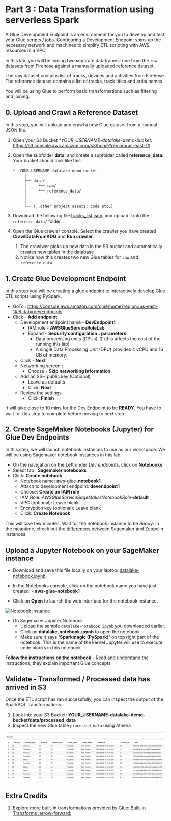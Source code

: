 # Part 3 : Data Transformation using serverless Spark 
A Glue Development Endpoint is an environment for you to develop and test your Glue scripts / jobs.
Configuring a Development Endpoint spins up the necessary network and machines to simplify ETL scripting with AWS resources in a VPC. 

In this lab, you will be joining two separate dataframes: one from the `raw` datasets from Firehose against a manually uploaded reference dataset.

The raw dataset contains list of tracks, devices and activities from Firehose. 
The reference dataset contains a list of tracks, track titles and artist names.

You will be using Glue to perform basic transformations such as filtering and joining. 

## 0. Upload and Crawl a Reference Dataset
In this step, you will upload and crawl a new Glue dataset from a manual JSON file.

1. Open your S3 Bucket **YOUR_USERNAME-datalake-demo-bucket*: https://s3.console.aws.amazon.com/s3/home?region=us-east-1#
2. Open the subfolder **data**, and create a subfolder called **reference_data**. Your bucket should look like this: 

    ```
    *--YOUR_USERNAME-datalake-demo-bucket
         │
         ├── data/
         │     └── raw/
         │     └── reference_data/
         │     
         │
         └── (..other project assets: code etc.)
    ```
3. Download the following file [tracks_list.json](https://raw.githubusercontent.com/czhc/serverless-datalake-on-aws/master/lab3/tracks_list.json), and upload it into the `reference_data/` folder.

4. Open the Glue crawler console. Select the crawler you have created **CrawlDataFromKDG** and **Run crawler**.
	1. The crawlwer picks up new data in the S3 bucket and automatically creates new tables in the database
	2. Notice how this creates two new Glue tables for `raw` and `reference_data`. 
	

## 1. Create Glue Development Endpoint
In this step you will be creating a glue endpoint to interactively develop Glue ETL scripts using PySpark.

* GoTo : https://console.aws.amazon.com/glue/home?region=us-east-1#etl:tab=devEndpoints
* Click - **Add endpoint**
  * Development endpoint name - **DevEndpoint1**
    * IAM role - **AWSGlueServiceRoleLab**
    * Expand - **Security configuration.. parameters**
      * Data processing units (DPUs): **2** (this affects the cost of the running this lab)
      * A single Data Processing Unit (DPU) provides 4 vCPU and 16 GB of memory.
  * Click - **Next**
  * Networking screen :
    * Choose - **Skip networking information**
  * Add an SSH public key (Optional)
    * Leave as defaults
    * Click: **Next**
  * Review the settings
    * Click: **Finish**

It will take close to 10 mins for the Dev Endpoint to be **READY**.
You have to wait for this step to complete before moving to next step.


## 2. Create SageMaker Notebooks (Jupyter) for Glue Dev Endpoints

In this step, we will launch notebook instances to use as our workspace. We will be using Sagemaker notebook instances in this lab. 

* On the navigation on the Left under *Dev endpoints*, click on **Notebooks**.
* Select tab : **Sagemaker notebooks**
* Click: **Create notebook**
  * Notebook name: aws-glue-**notebook1**
  * Attach to development endpoint: **devendpoint1**
  * Choose: **Create an IAM role**
  * IAM Role: *AWSGlueServiceSageMakerNotebookRole*-**default**
  * VPC (optional): Leave blank
  * Encryption key (optional): Leave blank
  * Click: **Create Notebook**

This will take few minutes. Wait for the notebook instance to be *Ready*.
In the meantime, check out the [differences](https://docs.aws.amazon.com/glue/latest/dg/notebooks-with-glue.html) between Sagemaker and Zeppelin instances.

## Upload a Jupyter Notebook on your SageMaker instance

- Download and save this file locally on your laptop: [datalake-notebook.ipynb](https://raw.githubusercontent.com/czhc/serverless-datalake-on-aws/master/lab3/datalake-notebook.ipynb)

- In the Notebooks console, click on the notebook name you have just created: - **aws-glue-notebook1**

- Click on **Open** to launch the web interface for the notebook instance.

![Notebook instance](./img/notebook-console.png)


- On Sagemaker Jupyter Notebook 
  - Upload the sample `datalake-notebook.ipynb` you downloaded earlier.
  - Click on **datalake-notebook.ipynb** to open the notebook.
  - Make sure it says **'Sparkmagic (PySpark)'** on top right part of the notebook.
    This is the name of the kernel Jupyter will use to execute code blocks in this notebook


**Follow the instructions on the notebook**
	  - Read and understand the instructions, they explain important Glue concepts


## Validate - Transformed / Processed data has arrived in S3

Once the ETL script has ran successfully, you can inspect the output of the SparkSQL transformations.

1. Look into your S3 Bucket: **YOUR_USERNAME-datalake-demo-bucket/data/processed_data**
2. Inspect the new Glue table `processed_data` using Athena

![output data](./img/processed_data.png)


## Extra Credits

1. Explore more built-in transformations provided by Glue: [Built-in Transforms :arrow-forward:](https://docs.aws.amazon.com/glue/latest/dg/built-in-transforms.html)


